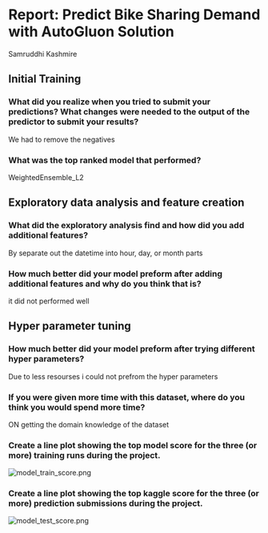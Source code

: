 # Report: Predict Bike Sharing Demand with AutoGluon Solution
Samruddhi Kashmire

## Initial Training
### What did you realize when you tried to submit your predictions? What changes were needed to the output of the predictor to submit your results?
We had to remove the negatives

### What was the top ranked model that performed?
WeightedEnsemble_L2

## Exploratory data analysis and feature creation
### What did the exploratory analysis find and how did you add additional features?
By separate out the datetime into hour, day, or month parts

### How much better did your model preform after adding additional features and why do you think that is?
it did not performed well

## Hyper parameter tuning
### How much better did your model preform after trying different hyper parameters?
Due to less resourses i could not prefrom the hyper parameters

### If you were given more time with this dataset, where do you think you would spend more time?
ON getting the domain knowledge of the dataset



### Create a line plot showing the top model score for the three (or more) training runs during the project.
![model_train_score.png](img/model_train_score.png)

### Create a line plot showing the top kaggle score for the three (or more) prediction submissions during the project.

![model_test_score.png](img/model_test_score.png)

